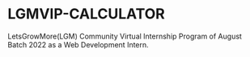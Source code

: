 # LGMVIP-CALCULATOR
LetsGrowMore(LGM) Community Virtual Internship Program of August Batch 2022 as a Web Development Intern.
